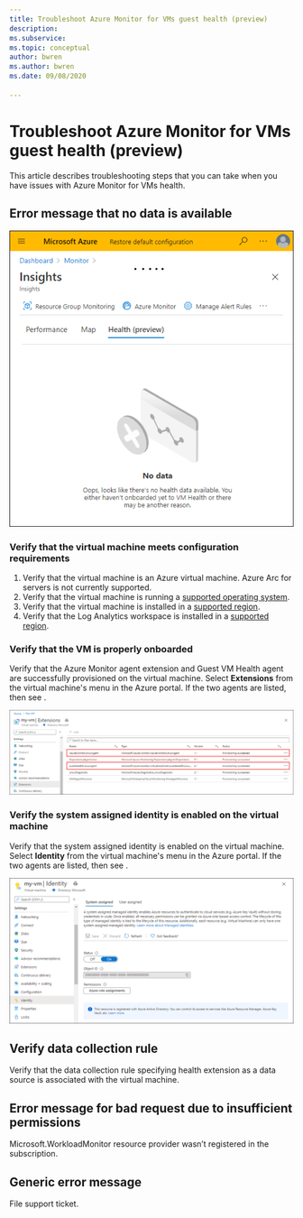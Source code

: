 ```yaml
---
title: Troubleshoot Azure Monitor for VMs guest health (preview)
description: 
ms.subservice: 
ms.topic: conceptual
author: bwren
ms.author: bwren
ms.date: 09/08/2020

---
```


# Troubleshoot Azure Monitor for VMs guest health (preview)
This article describes troubleshooting steps that you can take when you have issues with Azure Monitor for VMs health.

## Error message that no data is available 

![No data](media/vminsights-health-troubleshoot/no-data.png)


### Verify that the virtual machine meets configuration requirements

1. Verify that the virtual machine is an Azure virtual machine. Azure Arc for servers is not currently supported.
2. Verify that the virtual machine is running a [supported operating system](insights/vminsights-health-enable.md?current-limitations).
3. Verify that the virtual machine is installed in a [supported region](insights/vminsights-health-enable.md?current-limitations).
4. Verify that the Log Analytics workspace is installed in a [supported region](insights/vminsights-health-enable.md?current-limitations).

### Verify that the VM is properly onboarded
Verify that the Azure Monitor agent extension and Guest VM Health agent are successfully provisioned on the virtual machine. Select **Extensions** from the virtual machine's menu in the Azure portal. If the two agents are listed, then see []().

[![Extensions](media/vminsights-health-troubleshoot/extensions.png)](media/vminsights-health-troubleshoot/extensions.png)

### Verify the system assigned identity is enabled on the virtual machine
Verify that the system assigned identity is enabled on the virtual machine. Select **Identity** from the virtual machine's menu in the Azure portal. If the two agents are listed, then see []().

[![System assigned identity](media/vminsights-health-troubleshoot/system-identity.png)](media/vminsights-health-troubleshoot/system-identity.png)

## Verify data collection rule
Verify that the data collection rule specifying health extension as a data source is associated with the virtual machine.

## Error message for bad request due to insufficient permissions
Microsoft.WorkloadMonitor resource provider wasn’t registered in the subscription.

## Generic error message
File support ticket.